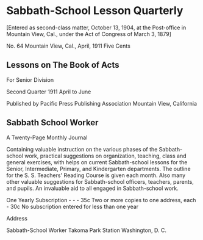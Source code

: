 # Sabbath-School Lesson Quarterly

[Entered as second-class matter, October 13, 1904, at the Post-office in Mountain View, Cal., under the Act of Congress of March 3, 1879]

No. 64        Mountain View, Cal., April, 1911                   Five Cents

## Lessons on The Book of Acts

For Senior Division

Second Quarter 1911                         April to June

Published by
Pacific Press Publishing Association
Mountain View, California

## Sabbath School Worker
A Twenty-Page Monthly Journal

Containing valuable instruction on the various phases of the Sabbath-school work, practical suggestions on organization, teaching, class and general exercises, with helps on current Sabbath-school lessons for the Senior, Intermediate, Primary, and Kindergarten departments. The outline for the S. S. Teachers' Reading Course is given each month. Also many other valuable suggestions for Sabbath-school officers, teachers, parents, and pupils. An invaluable aid to all engaged in Sabbath-school work.

One Yearly Subscription    -     -              - 35c
Two or more copies to one address, each         - 30c
No subscription entered for less than one year

Address

Sabbath-School Worker
Takoma Park Station                   Washington, D. C.